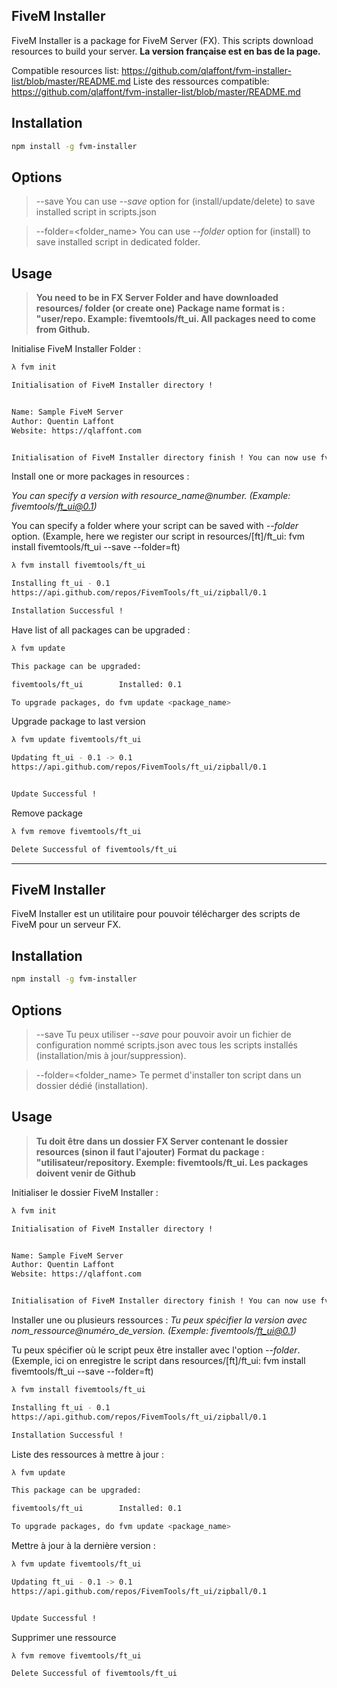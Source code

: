 FiveM Installer
--------------
FiveM Installer is a package for FiveM Server (FX). This scripts download resources to build your server.
**La version française est en bas de la page.**

Compatible resources list: https://github.com/qlaffont/fvm-installer-list/blob/master/README.md
Liste des ressources compatible: https://github.com/qlaffont/fvm-installer-list/blob/master/README.md

Installation
--------------

```sh
npm install -g fvm-installer
```

Options
--------------
> --save
> You can use *--save* option for (install/update/delete) to save installed script in scripts.json

> --folder=<folder_name>
> You can use *--folder* option for (install) to save installed script in dedicated folder.


Usage
--------------
> **You need to be in FX Server Folder and have downloaded resources/ folder (or create one)**
> **Package name format is : "user/repo. Example: fivemtools/ft_ui. All packages need to come from Github.**



Initialise FiveM Installer Folder :

```sh
λ fvm init

Initialisation of FiveM Installer directory !


Name: Sample FiveM Server
Author: Quentin Laffont
Website: https://qlaffont.com


Initialisation of FiveM Installer directory finish ! You can now use fvm installer.
```


Install one or more packages in resources :

*You can specify a version with resource_name@number. (Example: fivemtools/ft_ui@0.1)*

You can specify a folder where your script can be saved with *--folder* option. (Example, here we register our script in resources/[ft]/ft_ui: fvm install fivemtools/ft_ui --save --folder=ft)

```sh
λ fvm install fivemtools/ft_ui

Installing ft_ui - 0.1
https://api.github.com/repos/FivemTools/ft_ui/zipball/0.1

Installation Successful !
```


Have list of all packages can be upgraded :

```sh
λ fvm update

This package can be upgraded:

fivemtools/ft_ui        Installed: 0.1

To upgrade packages, do fvm update <package_name>

```


Upgrade package to last version

```sh
λ fvm update fivemtools/ft_ui

Updating ft_ui - 0.1 -> 0.1
https://api.github.com/repos/FivemTools/ft_ui/zipball/0.1


Update Successful !

```


Remove package

```sh
λ fvm remove fivemtools/ft_ui

Delete Successful of fivemtools/ft_ui

```





--------------------

FiveM Installer
--------------
FiveM Installer est un utilitaire pour pouvoir télécharger des scripts de FiveM pour un serveur FX.

Installation
--------------

```sh
npm install -g fvm-installer
```

Options
--------------
> --save
> Tu peux utiliser *--save* pour pouvoir avoir un fichier de configuration nommé scripts.json avec tous les scripts installés (installation/mis à jour/suppression).

> --folder=<folder_name>
> Te permet d'installer ton script dans un dossier dédié (installation).


Usage
--------------
> **Tu doit être dans un dossier FX Server contenant le dossier resources (sinon il faut l'ajouter)**
> **Format du package : "utilisateur/repository. Exemple: fivemtools/ft_ui. Les packages doivent venir de Github**



Initialiser le dossier FiveM Installer :

```sh
λ fvm init

Initialisation of FiveM Installer directory !


Name: Sample FiveM Server
Author: Quentin Laffont
Website: https://qlaffont.com


Initialisation of FiveM Installer directory finish ! You can now use fvm installer.
```


Installer une ou plusieurs ressources :
*Tu peux spécifier la version avec nom_ressource@numéro_de_version. (Exemple: fivemtools/ft_ui@0.1)*

Tu peux spécifier où le script peux être installer avec l'option *--folder*. (Exemple, ici on enregistre le script dans resources/[ft]/ft_ui:  fvm install fivemtools/ft_ui --save --folder=ft)

```sh
λ fvm install fivemtools/ft_ui

Installing ft_ui - 0.1
https://api.github.com/repos/FivemTools/ft_ui/zipball/0.1

Installation Successful !
```


Liste des ressources à mettre à jour :

```sh
λ fvm update

This package can be upgraded:

fivemtools/ft_ui        Installed: 0.1

To upgrade packages, do fvm update <package_name>

```


Mettre à jour à la dernière version :

```sh
λ fvm update fivemtools/ft_ui

Updating ft_ui - 0.1 -> 0.1
https://api.github.com/repos/FivemTools/ft_ui/zipball/0.1


Update Successful !

```


Supprimer une ressource

```sh
λ fvm remove fivemtools/ft_ui

Delete Successful of fivemtools/ft_ui

```

